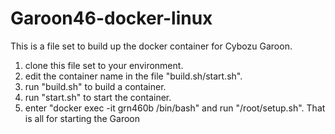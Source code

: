 # Garoon46-docker-linux

This is a file set to build up the docker container for Cybozu Garoon.

1. clone this file set to your environment.
2. edit the container name in the file "build.sh/start.sh".
3. run "build.sh" to build a container. 
4. run "start.sh" to start the container.
5. enter "docker exec -it grn460b /bin/bash" and run "/root/setup.sh".
That is all for starting the Garoon

